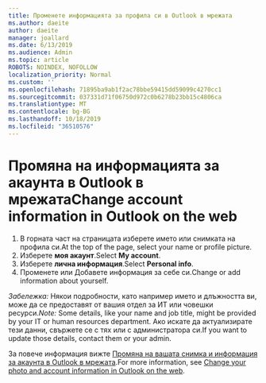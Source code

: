 ```yaml
---
title: Променете информацията за профила си в Outlook в мрежата
ms.author: daeite
author: daeite
manager: joallard
ms.date: 6/13/2019
ms.audience: Admin
ms.topic: article
ROBOTS: NOINDEX, NOFOLLOW
localization_priority: Normal
ms.custom: ''
ms.openlocfilehash: 71895ba9ab1f2ac78bbe59415dd59099c4270cc1
ms.sourcegitcommit: 037331d71f06750d972c0b6278b23bb15c4806ca
ms.translationtype: MT
ms.contentlocale: bg-BG
ms.lasthandoff: 10/18/2019
ms.locfileid: "36510576"
---
```

# <a name="change-account-information-in-outlook-on-the-web"></a><span data-ttu-id="91030-102">Промяна на информацията за акаунта в Outlook в мрежата</span><span class="sxs-lookup"><span data-stu-id="91030-102">Change account information in Outlook on the web</span></span>

1. <span data-ttu-id="91030-103">В горната част на страницата изберете името или снимката на профила си.</span><span class="sxs-lookup"><span data-stu-id="91030-103">At the top of the page, select your name or profile picture.</span></span>
1. <span data-ttu-id="91030-104">Изберете **моя акаунт**.</span><span class="sxs-lookup"><span data-stu-id="91030-104">Select **My account**.</span></span>
1. <span data-ttu-id="91030-105">Изберете **лична информация**.</span><span class="sxs-lookup"><span data-stu-id="91030-105">Select **Personal info**.</span></span>
1. <span data-ttu-id="91030-106">Променете или Добавете информация за себе си.</span><span class="sxs-lookup"><span data-stu-id="91030-106">Change or add information about yourself.</span></span>

<span data-ttu-id="91030-107">*Забележка:* Някои подробности, като например името и длъжността ви, може да се предоставят от вашия отдел за ИТ или човешки ресурси.</span><span class="sxs-lookup"><span data-stu-id="91030-107">*Note:* Some details, like your name and job title, might be provided by your IT or human resources department.</span></span> <span data-ttu-id="91030-108">Ако искате да актуализирате тези данни, свържете се с тях или с администратора си.</span><span class="sxs-lookup"><span data-stu-id="91030-108">If you want to update those details, contact them or your admin.</span></span>

<span data-ttu-id="91030-109">За повече информация вижте [Промяна на вашата снимка и информация за акаунта в Outlook в мрежата](https://support.office.com/article/b2dbb289-851d-4bed-93c3-3e136f5659ec).</span><span class="sxs-lookup"><span data-stu-id="91030-109">For more information, see [Change your photo and account information in Outlook on the web](https://support.office.com/article/b2dbb289-851d-4bed-93c3-3e136f5659ec).</span></span>